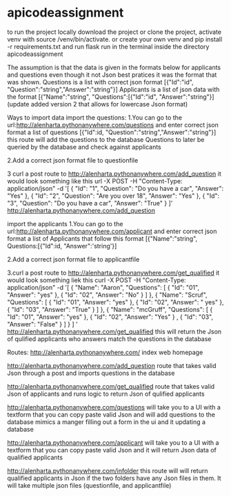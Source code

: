 # apicodeassignment
to run the project locally download the project or clone the project, activate venv with source /venv/bin/activate. or create your own venv and pip install -r requirements.txt and run flask run in the terminal inside the directory apicodeassignment

The assumption is that the data is given in the formats below for applicants and questions even though it not Json best pratices it was the format that was shown. Questions is a list with correct json format [{"Id":"id", "Question":"string","Answer":"string"}] Applicants is a list of json data with the format [{"Name":"string", "Questions":[{"Id":"id", "Answer":"string"}] (update added version 2 that allows for lowercase Json format)

Ways to import data import the questions: 1.You can go to the url:http://alenharta.pythonanywhere.com/questions and enter correct json format a list of questions [{"Id":id, "Question":"string","Answer":"string"}] this route will add the questions to the database Questions to later be queried by the database and check against applicants

2.Add a correct json format file to questionfile

3 curl a post route to http://alenharta.pythonanywhere.com/add_question it would look something like this url -X POST -H "Content-Type: application/json" -d '[ { "Id": "1", "Question": "Do you have a car", "Answer": "Yes" }, { "Id": "2", "Question": "Are you over 18", "Answer": "Yes" }, { "Id": "3", "Question": "Do you have a car", "Answer": "True" } ]' http://alenharta.pythonanywhere.com/add_question

import the applicants 1.You can go to the url:http://alenharta.pythonanywhere.com/applicant and enter correct json format a list of Applicants that follow this format [{"Name":"string", Questions:[{"Id":id, "Answer":'string'}]

2.Add a correct json format file to applicantfile

3.curl a post route to http://alenharta.pythonanywhere.com/get_qualified it would look something liek this curl -X POST -H "Content-Type: application/json" -d '[ { "Name": "Aaron", "Questions": [ { "Id": "01", "Answer": "yes" }, { "Id": "02", "Answer": "No" } ] }, { "Name": "Scruf", "Questions": [ { "Id": "01", "Answer": "yes" }, { "Id": "02", "Answer": " yes" }, { "Id": "03", "Answer": "True" } ] }, { "Name": "mcGruff", "Questions": [ { "Id": "01", "Answer": "yes" }, { "Id": "02", "Answer": "Yes" } , { "Id": "03", "Answer": "False" } ] } ] ' http://alenharta.pythonanywhere.com/get_qualified this will return the Json of qulified applicants who answers match the questions in the database

Routes: http://alenharta.pythonanywhere.com/ index web homepage

http://alenharta.pythonanywhere.com/add_question route that takes valid Json through a post and imports questions in the database

http://alenharta.pythonanywhere.com/get_qualified route that takes valid Json of applicants and runs logic to return Json of qulified applicants

http://alenharta.pythonanywhere.com/questions will take you to a UI with a textform that you can copy paste valid Json and will add questions to the database mimics a manger filling out a form in the ui and it updating a database

http://alenharta.pythonanywhere.com/applicant will take you to a UI with a textform that you can copy paste valid Json and it will return Json data of qualified applicants

http://alenharta.pythonanywhere.com/infolder this route will will return qualified applicants in Json if the two folders have any Json files in them. It will take multiple json files (questionfile, and applicantfile)
